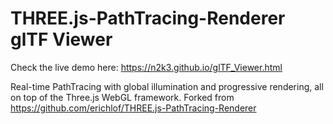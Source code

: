 # THREE.js-PathTracing-Renderer glTF Viewer
Check the live demo here: https://n2k3.github.io/glTF_Viewer.html

Real-time PathTracing with global illumination and progressive rendering, all on top of the Three.js WebGL framework.
Forked from https://github.com/erichlof/THREE.js-PathTracing-Renderer
